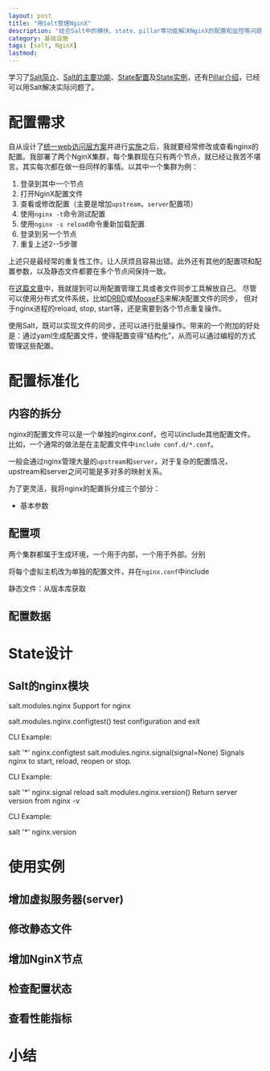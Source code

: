 ```yaml
---
layout: post
title: "用Salt管理NginX"
description: "结合Salt中的模块、state、pillar等功能解决NginX的配置和监控等问题"
category: 基础设施
tags: [salt, NginX]
lastmod: 
---
```




学习了[Salt简介](http://thinkinside.tk/2013/06/24/salt_intro.html)、[Salt的主要功能](http://thinkinside.tk/2013/06/25/salt_usage.html)、[State配置](http://thinkinside.tk/2013/07/02/salt_state_config_structure.html)及[State实例](http://thinkinside.tk/2013/06/30/salt_sls_sample.html)，还有[Pillar介绍](http://thinkinside.tk/2013/07/07/salt_pillar.html)，已经可以用Salt解决实际问题了。

# 配置需求

自从设计了[统一web访问层方案](http://thinkinside.tk/2012/10/16/weblayer_nginx_keepalived.html)并进行[实施](http://thinkinside.tk/2013/05/27/nginx_keepalived.html)之后，我就要经常修改或查看nginx的配置。我部署了两个NginX集群，每个集群现在只有两个节点，就已经让我苦不堪言。其实每次都在做一些同样的事情。以其中一个集群为例：

1. 登录到其中一个节点
2. 打开NginX配置文件
3. 查看或修改配置（主要是增加`upstream`，`server`配置项）
4. 使用`nginx -t`命令测试配置
5. 使用`nginx -s reload`命令重新加载配置
6. 登录到另一个节点
7. 重复上述2--5步骤

上述只是最经常的重复性工作。让人厌烦且容易出错。此外还有其他的配置项和配置参数，以及静态文件都要在多个节点间保持一致。

在[这篇文章](/2013/05/27/nginx_keepalived.html)中，我就提到可以用配置管理工具或者文件同步工具解放自己。
尽管可以使用分布式文件系统，比如[DRBD](/2013/07/17/ha_drbd.html)或[MooseFS](/2013/08/02/moosefs.html)来解决配置文件的同步，
但对于nginx进程的reload, stop, start等，还是需要到各个节点重复操作。

使用Salt，既可以实现文件的同步，还可以进行批量操作。带来的一个附加的好处是：通过yaml生成配置文件，使得配置变得“结构化”，从而可以通过编程的方式管理这些配置。

# 配置标准化

## 内容的拆分

nginx的配置文件可以是一个单独的nginx.conf，也可以include其他配置文件。比如，一个通常的做法是在主配置文件中`include conf.d/*.conf`。

一般会通过nginx管理大量的`upstream`和`server`，对于复杂的配置情况，upstream和server之间可能是多对多的映射关系。

为了更灵活，我将nginx的配置拆分成三个部分：

- 基本参数



## 配置项

两个集群都属于生成环境，一个用于内部，一个用于外部。分别

   将每个虚拟主机改为单独的配置文件，并在`nginx.conf`中include

   静态文件：从版本库获取

## 配置数据




# State设计

## Salt的nginx模块
salt.modules.nginx
Support for nginx

salt.modules.nginx.configtest()
test configuration and exit

CLI Example:

salt '*' nginx.configtest
salt.modules.nginx.signal(signal=None)
Signals nginx to start, reload, reopen or stop.

CLI Example:

salt '*' nginx.signal reload
salt.modules.nginx.version()
Return server version from nginx -v

CLI Example:

salt '*' nginx.version

# 使用实例

## 增加虚拟服务器(server)

## 修改静态文件

## 增加NginX节点

## 检查配置状态

## 查看性能指标

# 小结
